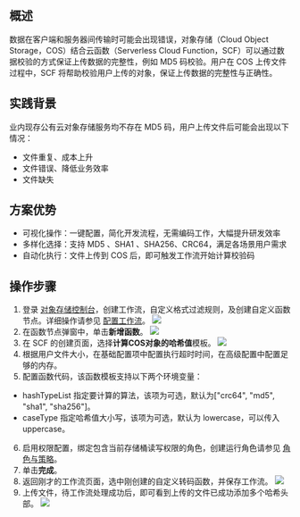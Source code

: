 ## 概述

数据在客户端和服务器间传输时可能会出现错误，对象存储（Cloud Object Storage，COS）结合云函数（Serverless Cloud Function，SCF）可以通过数据校验的方式保证上传数据的完整性，例如 MD5 码校验。用户在 COS 上传文件过程中，SCF 将帮助校验用户上传的对象，保证上传数据的完整性与正确性。

## 实践背景

业内现存公有云对象存储服务均不存在 MD5 码，用户上传文件后可能会出现以下情况：

- 文件重复、成本上升
- 文件错误、降低业务效率
- 文件缺失


## 方案优势

- 可视化操作：一键配置，简化开发流程，无需编码工作，大幅提升研发效率
- 多样化选择：支持 MD5 、SHA1 、SHA256、CRC64，满足各场景用户需求
- 自动化执行：文件上传到 COS 后，即可触发工作流开始计算校验码


## 操作步骤


1. 登录 [对象存储控制台](https://console.cloud.tencent.com/cos5)，创建工作流，自定义格式过滤规则，及创建自定义函数节点。详细操作请参见 [配置工作流](https://cloud.tencent.com/document/product/436/53967)。
![](https://main.qcloudimg.com/raw/400bbe0640751b16a6cfce53e261cd13.png)
2. 在函数节点弹窗中，单击**新增函数**。
![](https://main.qcloudimg.com/raw/233a9b8a289569a9e400ebdf4850ba76.png)      
3. 在 SCF 的创建页面，选择**计算COS对象的哈希值**模板。
![](https://main.qcloudimg.com/raw/a95a3b110f14eaf5958ab84dabce807a.png)
4. 根据用户文件大小，在基础配置项中配置执行超时时间，在高级配置中配置足够的内存。
5. 配置函数代码，该函数模板支持以下两个环境变量：
  - hashTypeList 指定要计算的算法，该项为可选，默认为["crc64", "md5", "sha1", "sha256"]。
  - caseType 指定哈希值大小写，该项为可选，默认为 lowercase，可以传入 uppercase。
6. 启用权限配置，绑定包含当前存储桶读写权限的角色，创建运行角色请参见 [角色与策略](https://cloud.tencent.com/document/product/583/47933#.E5.88.9B.E5.BB.BA.E8.BF.90.E8.A1.8C.E8.A7.92.E8.89.B2)。
7. 单击**完成**。
8. 返回刚才的工作流页面，选中刚创建的自定义转码函数，并保存工作流。
![](https://main.qcloudimg.com/raw/cd95e84711b6f772333548e306009eb2.png) 
9. 上传文件，待工作流处理成功后，即可看到上传的文件已成功添加多个哈希头部。
![](https://main.qcloudimg.com/raw/614c3cfb12c595262f4f8c3444b7bb63.png)  



